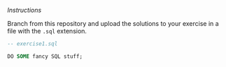 *Instructions*

Branch from this repository and upload the solutions to your exercise in a file with the `.sql` extension.

```sql
-- exercise1.sql

DO SOME fancy SQL stuff;
```